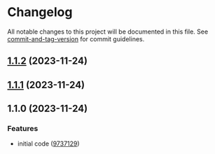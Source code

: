 # Changelog

All notable changes to this project will be documented in this file. See [commit-and-tag-version](https://github.com/absolute-version/commit-and-tag-version) for commit guidelines.

## [1.1.2](https://github.com/esroyo/scoped-performance/compare/v1.1.1...v1.1.2) (2023-11-24)

## [1.1.1](https://github.com/esroyo/scoped-performance/compare/v1.1.0...v1.1.1) (2023-11-24)

## 1.1.0 (2023-11-24)


### Features

* initial code ([9737129](https://github.com/esroyo/scoped-performance/commit/97371299a80bf855ccf29be31323deb0db61fa21))

